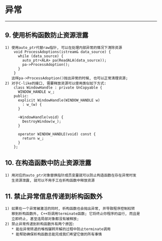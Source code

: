 # **异常**
***



## **9. 使用析构函数防止资源泄露**
    1) 使用auto_ptr代替raw指针, 可以在处理内部异常的情况下清除资源
        void ProcessAdoptions(istream& data_source) {
          while (data_source) {
            auto_ptr<ALA> pa(ReadALA(data_source));
            pa->ProcessAdoption();
          }
        }
       这样pa->ProcessAdoption()抛出异常的时候, 也可以正常清理资源;
    2) 对于C-like的接口, 需要释放资源可以使用类似如下方式:
        class WindowHandle : private UnCopyable {
          WINDOW_HANDLE w_;
        public:
          explicit WindowHandle(WINDOW_HANDLE w) 
            : w_(w) {
          }

          ~WindowHandle(void) {
            DestroyWindow(w_);
          }

          operator WINDOW_HANDLE(void) const {
            return w_;
          }
        };



## **10. 在构造函数中防止资源泄露**
    1) 用对应的auto_ptr对象替换指针成员变量就可以防止构造函数在存在异常时发
       生资源泄露, 就可以不用手工在析构函数中释放资源



## **11. 禁止异常信息传递到析构函数外**
    1) 如果在一个异常被激活的同时, 析构函数也会抛出异常, 并导致程序控制权转
       移到析构函数外, C++将调用terminate函数; 它将终止你程序的运行, 而且是
       立即终止, 甚至连局部对象都没有被释放;
    2) 禁止异常传递到析构函数外有两个原因: 
       * 能在异常转递的堆栈辗转开解的过程中防止terminate调用
       * 能帮助确保析构函数总能完成我们希望它做的所有事情
